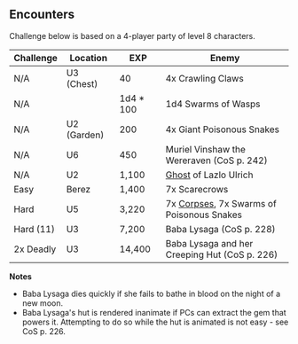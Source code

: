 Encounters
-------------

Challenge below is based on a 4-player party of level 8 characters.

Challenge | Location | EXP | Enemy
--------- | -------- | --- | -----
N/A | U3 (Chest) | 40 | 4x Crawling Claws
N/A | | 1d4 * 100 | 1d4 Swarms of Wasps
N/A | U2 (Garden) | 200 | 4x Giant Poisonous Snakes
N/A | U6 | 450 | Muriel Vinshaw the Wereraven (CoS p. 242)
N/A | U2 | 1,100 | [Ghost](images/ghost.png) of Lazlo Ulrich
Easy | Berez | 1,400 | 7x Scarecrows
Hard | U5 | 3,220 | 7x [Corpses](images/commoner.png), 7x Swarms of Poisonous Snakes
Hard (11) | U3 | 7,200 | Baba Lysaga (CoS p. 228)
2x Deadly | U3 | 14,400 | Baba Lysaga and her Creeping Hut (CoS p. 226)

**Notes**

- Baba Lysaga dies quickly if she fails to bathe in blood on the night
  of a new moon.
- Baba Lysaga's hut is rendered inanimate if PCs can extract the gem
  that powers it. Attempting to do so while the hut is animated is
  not easy - see CoS p. 226.
